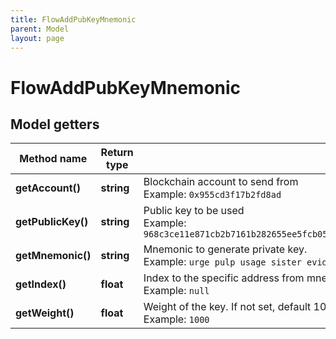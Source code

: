 ```yaml
---
title: FlowAddPubKeyMnemonic
parent: Model
layout: page
---
```


# FlowAddPubKeyMnemonic

## Model getters

Method name | Return type | Description | Notes
------------ | ------------- | ------------- | -------------
**getAccount()** | **string** | Blockchain account to send from <br>Example: `0x955cd3f17b2fd8ad` |
**getPublicKey()** | **string** | Public key to be used <br>Example: `968c3ce11e871cb2b7161b282655ee5fcb051f3c04894705d771bf11c6fbebfc6556ab8a0c04f45ea56281312336d0668529077c9d66891a6cad3db877acbe90` |
**getMnemonic()** | **string** | Mnemonic to generate private key. <br>Example: `urge pulp usage sister evidence arrest palm math please chief egg abuse` |
**getIndex()** | **float** | Index to the specific address from mnemonic. <br>Example: `null` |
**getWeight()** | **float** | Weight of the key. If not set, default 1000 will be used. <br>Example: `1000` | [optional]

